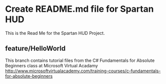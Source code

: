 ﻿# Create README.md file for Spartan HUD

This is the Read Me for the Spartan HUD Project.

## feature/HelloWorld
This branch contains tutorial files from the C# Fundamentals for Absolute Beginners class at Microsoft Virtual Acadamy
http://www.microsoftvirtualacademy.com/training-courses/c-fundamentals-for-absolute-beginners